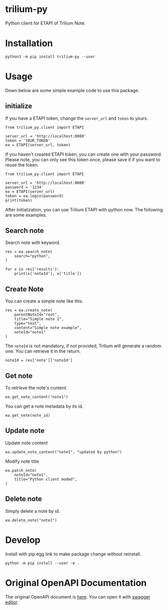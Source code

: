 # trilium-py

Python client for ETAPI of Trilium Note.

# Installation

```
python3 -m pip install trilium-py --user
```

# Usage

Down below are some simple example code to use this package.

## initialize

If you have a ETAPI token, change the `server_url` and `token` to yours.

```
from trilium_py.client import ETAPI

server_url = 'http://localhost:8080'
token = 'YOUR_TOKEN'
ea = ETAPI(server_url, token)
```

If you haven't created ETAPI token, you can create one with your password. Please note, you can only see this token
once, please save it if you want to reuse the token.

```
from trilium_py.client import ETAPI

server_url = 'http://localhost:8080'
password = '1234'
ea = ETAPI(server_url)
token = ea.login(password)
print(token)
```

After initialization, you can use Trilium ETAPI with python now. The following are some examples.

## Search note

Search note with keyword.

```
res = ea.search_note(
    search="python",
)

for x in res['results']:
    print(x['noteId'], x['title'])
```

## Create Note

You can create a simple note like this.

```
res = ea.create_note(
    parentNoteId="root",
    title="Simple note 1",
    type="text",
    content="Simple note example",
    noteId="note1"
)
```

The `noteId` is not mandatory, if not provided, Trilium will generate a random one. You can retrieve it in the return.

```
noteId = res['note']['noteId']
```

## Get note

To retrieve the note's content.

```
ea.get_note_content("note1")
```

You can get a note metadata by its id.

```
ea.get_note(note_id)
```

## Update note

Update note content

```
ea.update_note_content("note1", "updated by python")
```

Modify note title

```
ea.patch_note(
    noteId="note1",
    title="Python client moded",
)
```

## Delete note

Simply delete a note by id.

```
ea.delete_note("note1")
```

# Develop

Install with pip egg link to make package change without reinstall.

```
python -m pip install --user -e .
```

# Original OpenAPI Documentation

The original OpenAPI document is [here](https://github.com/zadam/trilium/blob/master/src/etapi/etapi.openapi.yaml). You
can open it with [swagger editor](https://editor.swagger.io/).
